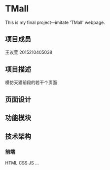 # TMall
This is my final project--imitate 'TMall'  webpage.

## 项目成员
王议莹 2015210405038

## 项目描述
模仿天猫前段的若干个页面

## 页面设计
## 功能模块
## 技术架构
### 前端
HTML  CSS JS ...
